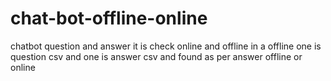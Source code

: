 # chat-bot-offline-online
chatbot question and answer it is check online and offline in a offline one is question csv and one is answer csv and found as per answer offline or online
